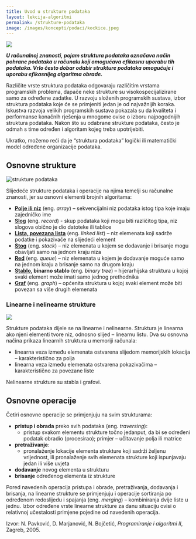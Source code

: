 ```yaml
---
title: Uvod u strukture podataka
layout: lekcija-algoritmi
permalink: /strukture-podataka
image: /images/koncepti/podaci/kockice.jpeg
---
```


![]({{page.image}})

***U računalnoj znanosti, pojam struktura podataka označava način pohrane podataka u računalu koji omogućava efikasnu uporabu tih podataka. Vrlo često dobar odabir strukture podataka omogućuje i uporabu efikasnijeg algoritma obrade.***

Različite vrste struktura podataka odgovaraju različitim vrstama programskih problema, dapače neke strukture su visokospecijalizirane samo za određene zadatke. U razvoju složenih programskih sustava, izbor struktura podataka koje će
se primjeniti jedan je od najvažnijih koraka. Iskustva razvoja velikih programskih sustava pokazala su da kvaliteta i performanse konačnih rješenja u mnogome ovise o izboru
najpogodnijih struktura podataka. Nakon što su odabrane strukture podataka, često je odmah s time određen i algoritam kojeg treba upotrijebiti.

Ukratko, možemo reći da je “struktura podataka” logički ili matematički model određene organizacije podataka.

## Osnovne strukture

![strukture podataka](/images/koncepti/podaci/strukture-podataka.jpg)

Slijedeće strukture podataka i operacije na njima temelji su računalne znanosti, jer su osnovni elementi brojnih algoritama:

* **[Polje ili niz](/niz)** (eng. *array*) – sekvencijalni niz podataka istog tipa koje imaju zajedničko ime
* **[Slog](/slog)** (eng. *record*) - skup podataka koji mogu biti različitog tipa, niz slogova obično je dio datoteke ili tablice
* **[Lista, povezana lista](/povezana-lista)** (eng. *linked list*) – niz elemenata koji sadrže podatke i pokazivače na slijedeći element
* **[Stog](/stog)** (eng. *stack*) – niz elemenata u kojem se dodavanje i brisanje mogu obavljati samo na jednom kraju niza
* **[Red](/red)** (eng. *queue*) – niz elemenata u kojem je dodavanje moguće samo na jednom kraju a brisanje samo na drugom kraju
* **[Stablo](/stablo), binarno stablo** (eng. *binary tree*) – hijerarhijska struktura u kojoj svaki element može imati samo jednog prethodnika
* **[Graf](/graf)** (eng. *graph*) – općenita struktura u kojoj svaki element može biti povezan sa više drugih elemenata

### Linearne i nelinearne strukture

![](/images/koncepti/podaci/data-structures.jpg)

Strukture podataka dijele se na linearne i nelinearne. Struktura je linearna ako njeni elementi tvore niz, odnosno slijed – linearnu listu. Dva su osnovna načina prikaza linearnih struktura u memoriji računala:
* linearna veza između elemenata ostvarena slijedom memorijskih lokacija – karakteristično za polja
* linearna veza između elemenata ostvarena pokazivačima – karakteristično za povezane liste

Nelinearne strukture su stabla i grafovi.

## Osnovne operacije

Četiri osnovne operacije se primjenjuju na svim strukturama:

* **pristup i obrada** preko svih podataka (eng. *traversing*):
  * pristup svakom elementu strukture točno jedanput, da bi se određeni podatak obradio (procesirao); primjer – učitavanje polja ili matrice
* **pretraživanje**:
  * pronalaženje lokacije elementa strukture koji sadrži željenu vrijednost, ili pronalaženje svih elemenata strukture koji ispunjavaju jedan ili više uvjeta
* **dodavanje** novog elementa u strukturu
* **brisanje** određenog elementa iz strukture

Pored navedenih operacija pristupa i obrade, pretraživanja, dodavanja i brisanja, na linearne strukture se primjenjuju i operacije sortiranja po određenom redoslijedu i spajanja (eng. *merging*) – kombiniranja dvije liste u jednu. Izbor određene vrste linearne strukture za danu situaciju ovisi o relativnoj učestalosti primjene pojedine od navedenih operacija.


Izvor: N. Pavković, D. Marjanović, N. Bojčetić, *Programiranje i algoritmi II*, Zagreb, 2005.
